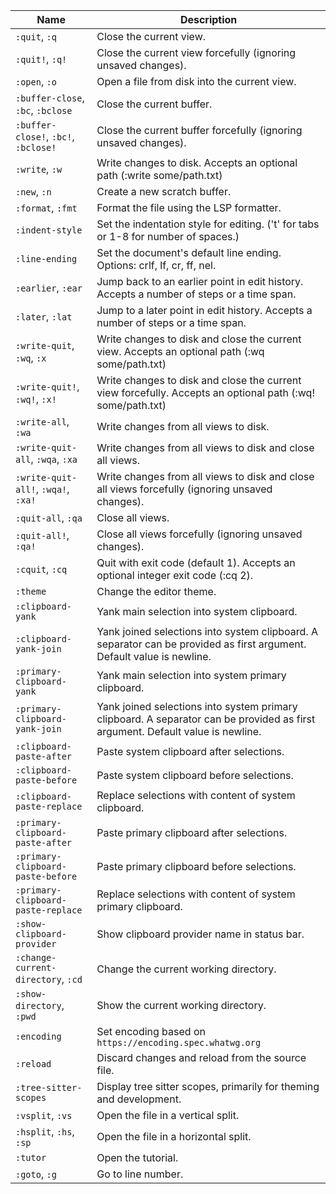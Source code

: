 | Name | Description |
| ---  | ---         |
| `:quit`, `:q` | Close the current view. |
| `:quit!`, `:q!` | Close the current view forcefully (ignoring unsaved changes). |
| `:open`, `:o` | Open a file from disk into the current view. |
| `:buffer-close`, `:bc`, `:bclose` | Close the current buffer. |
| `:buffer-close!`, `:bc!`, `:bclose!` | Close the current buffer forcefully (ignoring unsaved changes). |
| `:write`, `:w` | Write changes to disk. Accepts an optional path (:write some/path.txt) |
| `:new`, `:n` | Create a new scratch buffer. |
| `:format`, `:fmt` | Format the file using the LSP formatter. |
| `:indent-style` | Set the indentation style for editing. ('t' for tabs or 1-8 for number of spaces.) |
| `:line-ending` | Set the document's default line ending. Options: crlf, lf, cr, ff, nel. |
| `:earlier`, `:ear` | Jump back to an earlier point in edit history. Accepts a number of steps or a time span. |
| `:later`, `:lat` | Jump to a later point in edit history. Accepts a number of steps or a time span. |
| `:write-quit`, `:wq`, `:x` | Write changes to disk and close the current view. Accepts an optional path (:wq some/path.txt) |
| `:write-quit!`, `:wq!`, `:x!` | Write changes to disk and close the current view forcefully. Accepts an optional path (:wq! some/path.txt) |
| `:write-all`, `:wa` | Write changes from all views to disk. |
| `:write-quit-all`, `:wqa`, `:xa` | Write changes from all views to disk and close all views. |
| `:write-quit-all!`, `:wqa!`, `:xa!` | Write changes from all views to disk and close all views forcefully (ignoring unsaved changes). |
| `:quit-all`, `:qa` | Close all views. |
| `:quit-all!`, `:qa!` | Close all views forcefully (ignoring unsaved changes). |
| `:cquit`, `:cq` | Quit with exit code (default 1). Accepts an optional integer exit code (:cq 2). |
| `:theme` | Change the editor theme. |
| `:clipboard-yank` | Yank main selection into system clipboard. |
| `:clipboard-yank-join` | Yank joined selections into system clipboard. A separator can be provided as first argument. Default value is newline. |
| `:primary-clipboard-yank` | Yank main selection into system primary clipboard. |
| `:primary-clipboard-yank-join` | Yank joined selections into system primary clipboard. A separator can be provided as first argument. Default value is newline. |
| `:clipboard-paste-after` | Paste system clipboard after selections. |
| `:clipboard-paste-before` | Paste system clipboard before selections. |
| `:clipboard-paste-replace` | Replace selections with content of system clipboard. |
| `:primary-clipboard-paste-after` | Paste primary clipboard after selections. |
| `:primary-clipboard-paste-before` | Paste primary clipboard before selections. |
| `:primary-clipboard-paste-replace` | Replace selections with content of system primary clipboard. |
| `:show-clipboard-provider` | Show clipboard provider name in status bar. |
| `:change-current-directory`, `:cd` | Change the current working directory. |
| `:show-directory`, `:pwd` | Show the current working directory. |
| `:encoding` | Set encoding based on `https://encoding.spec.whatwg.org` |
| `:reload` | Discard changes and reload from the source file. |
| `:tree-sitter-scopes` | Display tree sitter scopes, primarily for theming and development. |
| `:vsplit`, `:vs` | Open the file in a vertical split. |
| `:hsplit`, `:hs`, `:sp` | Open the file in a horizontal split. |
| `:tutor` | Open the tutorial. |
| `:goto`, `:g` | Go to line number. |

